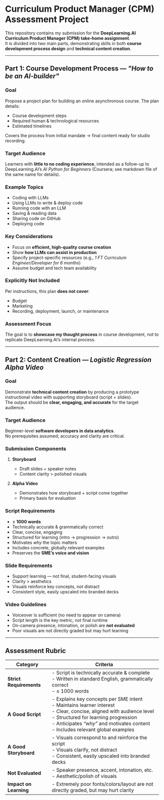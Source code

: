 # Curriculum Product Manager (CPM) Assessment Project

This repository contains my submission for the **DeepLearning.AI Curriculum Product Manager (CPM) take-home assignment**.  
It is divided into two main parts, demonstrating skills in both **course development process design** and **technical content creation**.

---

## Part 1: Course Development Process — *"How to be an AI-builder"*

### Goal
Propose a project plan for building an online asynchronous course. The plan details:

- Course development steps  
- Required human & technological resources  
- Estimated timelines  

Covers the process from initial mandate → final content ready for studio recording.

### Target Audience
Learners with **little to no coding experience**, intended as a follow-up to DeepLearning.AI’s *AI Python for Beginners* (Coursera; see markdown file of the same name for details).

### Example Topics
- Coding with LLMs  
- Using LLMs to write & deploy code  
- Running code with an LLM  
- Saving & reading data  
- Sharing code on GitHub  
- Deploying code  

### Key Considerations
- Focus on **efficient, high-quality course creation**  
- Show **how LLMs can assist in production**  
- Specify project-specific resources (e.g., *1 FT Curriculum Engineer/Developer for 6 months*)  
- Assume budget and tech team availability  

### Explicitly Not Included
Per instructions, this plan **does not cover**:
- Budget  
- Marketing  
- Recording, deployment, launch, or maintenance  

### Assessment Focus
The goal is to **showcase my thought process** in course development, not to replicate DeepLearning.AI’s internal process.

---

## Part 2: Content Creation — *Logistic Regression Alpha Video*

### Goal
Demonstrate **technical content creation** by producing a prototype instructional video with supporting storyboard (script + slides).  
The output should be **clear, engaging, and accurate** for the target audience.

### Target Audience
Beginner-level **software developers in data analytics**.  
No prerequisites assumed; accuracy and clarity are critical.

### Submission Components
1. **Storyboard**  
   - Draft slides + speaker notes  
   - Content clarity > polished visuals  

2. **Alpha Video**  
   - Demonstrates how storyboard + script come together  
   - Primary basis for evaluation  

### Script Requirements
- ≤ **1000 words**  
- Technically accurate & grammatically correct  
- Clear, concise, engaging  
- Structured for learning (intro → progression → outro)  
- Motivates *why* the topic matters  
- Includes concrete, globally relevant examples  
- Preserves the **SME’s voice and vision**  

### Slide Requirements
- Support learning — not final, student-facing visuals  
- Clarity > aesthetics  
- Visuals reinforce key concepts, not distract  
- Consistent style, easily upscaled into branded decks  

### Video Guidelines
- Voiceover is sufficient (no need to appear on camera)  
- Script length is the key metric, not final runtime  
- On-camera presence, intonation, or polish are **not evaluated**  
- Poor visuals are not directly graded but may hurt learning  

---

## Assessment Rubric

| Category              | Criteria |
|-----------------------|----------|
| **Strict Requirements** | - Script is technically accurate & complete<br>- Written in standard English, grammatically correct<br>- ≤ 1000 words |
| **A Good Script** | - Explains key concepts per SME intent<br>- Maintains learner interest<br>- Clear, concise, aligned with audience level<br>- Structured for learning progression<br>- Anticipates *“why”* and motivates content<br>- Includes relevant global examples |
| **A Good Storyboard** | - Visuals correspond to and reinforce the script<br>- Visuals clarify, not distract<br>- Consistent, easily upscaled into branded decks |
| **Not Evaluated** | - Speaker presence, accent, intonation, etc.<br>- Aesthetic/polish of visuals |
| **Impact on Learning** | - Extremely poor fonts/colors/layout are not directly graded, but may hurt clarity |